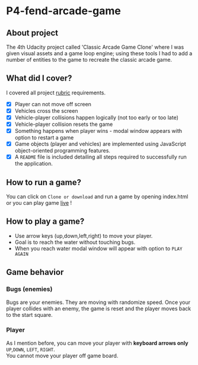 # P4-fend-arcade-game

## About project
The 4th Udacity project called 'Classic Arcade Game Clone' where I was given visual assets and a game loop engine; using these tools I had to add a number of entities to the game to recreate the classic arcade game.

## What did I cover?
I covered all project [rubric](https://review.udacity.com/#!/projects/2696458597/rubric) requirements.
- [x] Player can not move off screen
- [x] Vehicles cross the screen
- [x] Vehicle-player collisions happen logically (not too early or too late)
- [x] Vehicle-player collision resets the game
- [x] Something happens when player wins - modal window appears with option to restart a game
- [x] Game objects (player and vehicles) are implemented using JavaScript object-oriented programming features.
- [x] A `README` file is included detailing all steps required to successfully run the application.

## How to run a game?
You can click on `Clone or download` and run a game by opening index.html or you can play game [live](https://adr1ana.github.io/P4-fend-arcade-game/) !

## How to play a game?
- Use arrow keys (up,down,left,right) to move your player.
- Goal is to reach the water without touching bugs.
- When you reach water modal window will appear with option to `PLAY AGAIN`

## Game behavior
### Bugs (enemies)
Bugs are your enemies. They are moving with randomize speed. Once your player collides with an enemy, the game is reset and the player moves back to the start square.
### Player
As I mention before, you can move your player with **keyboard arrows only** `UP`,`DOWN`, `LEFT`, `RIGHT`. <br>
You cannot move your player off game board.
